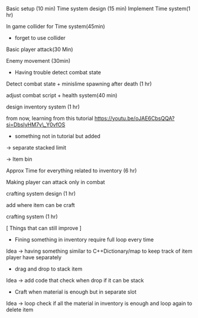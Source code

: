Basic setup (10 min)
Time system design (15 min)
Implement Time system(1 hr)

In game collider for Time system(45min)

* forget to use collider

Basic player attack(30 Min)

Enemy movement (30min)

* Having trouble detect combat state

Detect combat state + minislime spawning after death (1 hr)

adjust combat script + health system(40 min)



design inventory system (1 hr)

from now, learning from this tutorial https://youtu.be/oJAE6CbsQQA?si=DbsIyHM7y\_Y0vfOS

* something not in tutorial but added

-> separate stacked limit

-> Item bin

Approx Time for everything related to inventory (6 hr)



Making player can attack only in combat



crafting system design (1 hr)

add where item can be craft

crafting system (1 hr)



\[ Things that can still improve ]

* Fining something in inventory require full loop every time

Idea -> having something similar to C++Dictionary/map to keep track of item player have separately

* drag and drop to stack item

Idea -> add code that check when drop if it can be stack

* Craft when material is enough but in separate slot

Idea -> loop check if all the material in inventory is enough and loop again to delete item

